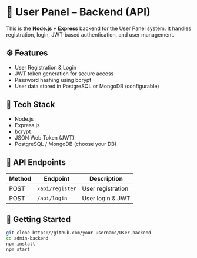# 🔐 User Panel – Backend (API)

This is the **Node.js + Express** backend for the User Panel system. It handles registration, login, JWT-based authentication, and user management.

## ⚙️ Features

- User Registration & Login
- JWT token generation for secure access
- Password hashing using bcrypt
- User data stored in PostgreSQL or MongoDB (configurable)

## 🧰 Tech Stack

- Node.js
- Express.js
- bcrypt
- JSON Web Token (JWT)
- PostgreSQL / MongoDB (choose your DB)



## 🔐 API Endpoints

| Method | Endpoint         | Description            |
|--------|------------------|------------------------|
| POST   | `/api/register`  | User registration     |
| POST   | `/api/login`     | User login & JWT      |

## 🚀 Getting Started

```bash
git clone https://github.com/your-username/User-backend
cd admin-backend
npm install
npm start
